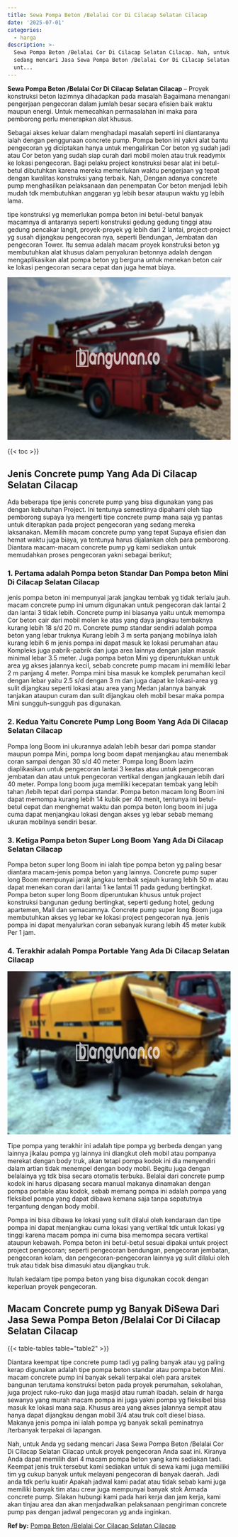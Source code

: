 ```yaml
---
title: Sewa Pompa Beton /Belalai Cor Di Cilacap Selatan Cilacap
date: '2025-07-01'
categories:
  - harga
description: >-
  Sewa Pompa Beton /Belalai Cor Di Cilacap Selatan Cilacap. Nah, untuk Anda yg
  sedang mencari Jasa Sewa Pompa Beton /Belalai Cor Di Cilacap Selatan Cilacap
  unt...
---
```


**Sewa Pompa Beton /Belalai Cor Di Cilacap Selatan Cilacap** – Proyek konstruksi beton lazimnya dihadapkan pada masalah Bagaimana menangani pengerjaan pengecoran dalam jumlah besar secara efisien baik waktu maupun energi. Untuk memecahkan permasalahan ini maka para pemborong perlu menerapkan alat khusus.

Sebagai akses keluar dalam menghadapi masalah seperti ini diantaranya ialah dengan penggunaan concrete pump. Pompa beton ini yakni alat bantu pengecoran yg diciptakan hanya untuk mengalirkan Cor beton yg sudah jadi atau Cor beton yang sudah siap curah dari mobil molen atau truk readymix ke lokasi pengecoran. Bagi pelaku project konstruksi besar alat ini betul-betul dibutuhkan karena mereka memerlukan waktu pengerjaan yg tepat dengan kwalitas konstruksi yang terbaik. Nah, Dengan adanya concrete pump menghasilkan pelaksanaan dan penempatan Cor beton menjadi lebih mudah tdk membutuhkan anggaran yg lebih besar ataupun waktu yg lebih lama.

tipe konstruksi yg memerlukan pompa beton ini betul-betul banyak macamnya di antaranya seperti konstruksi gedung gedung tinggi atau gedung pencakar langit, proyek-proyek yg lebih dari 2 lantai, project-project yg susah dijangkau pengecoran nya, seperti Bendungan, Jembatan dan pengecoran Tower. Itu semua adalah macam proyek konstruksi beton yg membutuhkan alat khusus dalam penyaluran betonnya adalah dengan mengaplikasikan alat pompa beton yg berguna untuk menekan beton cair ke lokasi pengecoran secara cepat dan juga hemat biaya.

![Sewa Pompa Beton /Belalai Cor Di Cilacap Selatan Cilacap](/images/sewa-concrete-pump-01.png)

{{< toc >}}

## Jenis Concrete pump Yang Ada Di Cilacap Selatan Cilacap

Ada beberapa tipe jenis concrete pump yang bisa digunakan yang pas dengan kebutuhan Project. Ini tentunya semestinya dipahami oleh tiap pemborong supaya iya mengerti tipe concrete pump mana saja yg pantas untuk diterapkan pada project pengecoran yang sedang mereka laksanakan. Memilih macam concrete pump yang tepat Supaya efisien dan hemat waktu juga biaya, ya tentunya harus dijalankan oleh para pemborong. Diantara macam-macam concrete pump yg kami sediakan untuk memudahkan proses pengecoran yakni sebagai berikut;

### 1\. Pertama adalah Pompa beton Standar Dan Pompa beton Mini Di Cilacap Selatan Cilacap

jenis pompa beton ini mempunyai jarak jangkau tembak yg tidak terlalu jauh. macam concrete pump ini umum digunakan untuk pengecoran dak lantai 2 dan lantai 3 tidak lebih. Concrete pump ini biasanya yaitu untuk memompa Cor beton cair dari mobil molen ke atas yang daya jangkau tembaknya kurang lebih 18 s/d 20 m. Concrete pump standar sendiri adalah pompa beton yang lebar truknya Kurang lebih 3 m serta panjang mobilnya ialah kurang lebih 6 m jenis pompa ini dapat masuk ke lokasi perumahan atau Kompleks juga pabrik-pabrik dan juga area lainnya dengan jalan masuk minimal lebar 3.5 meter. Juga pompa beton Mini yg diperuntukkan untuk area yg akses jalannya kecil, sebab concrete pump macam ini memiliki lebar 2 m panjang 4 meter. Pompa mini bisa masuk ke komplek perumahan kecil dengan lebar yaitu 2.5 s/d dengan 3 m dan juga dapat ke lokasi-area yg sulit dijangkau seperti lokasi atau area yang Medan jalannya banyak tanjakan ataupun curam dan sulit dijangkau oleh mobil besar maka pompa Mini sungguh-sungguh pas digunakan.

### 2\. Kedua Yaitu Concrete Pump Long Boom Yang Ada Di Cilacap Selatan Cilacap

Pompa long Boom ini ukurannya adalah lebih besar dari pompa standar maupun pompa Mini, pompa long boom dapat menjangkau atau menembak coran sampai dengan 30 s/d 40 meter. Pompa long Boom lazim diaplikasikan untuk pengecoran lantai 3 keatas atau untuk pengecoran jembatan dan atau untuk pengecoran vertikal dengan jangkauan lebih dari 40 meter. Pompa long boom juga memiliki kecepatan tembak yang lebih tahan /lebih tepat dari pompa standar. Pompa beton macam long Boom ini dapat memompa kurang lebih 14 kubik per 40 menit, tentunya ini betul-betul cepat dan menghemat waktu dan pompa beton long boom ini juga cuma dapat menjangkau lokasi dengan akses yg lebar sebab memang ukuran mobilnya sendiri besar.

### 3\. Ketiga Pompa beton Super Long Boom Yang Ada Di Cilacap Selatan Cilacap

Pompa beton super long Boom ini ialah tipe pompa beton yg paling besar diantara macam-jenis pompa beton yang lainnya. Concrete pump super long Boom mempunyai jarak jangkau tembak sejauh kurang lebih 50 m atau dapat menekan coran dari lantai 1 ke lantai 11 pada gedung bertingkat. Pompa beton super long Boom diperuntukan khusus untuk project konstruksi bangunan gedung bertingkat, seperti gedung hotel, gedung apartemen, Mall dan semacamnya. Concrete pump super long Boom juga membutuhkan akses yg lebar ke lokasi project pengecoran nya. jenis pompa ini dapat menyalurkan coran sebanyak kurang lebih 45 meter kubik Per 1 jam.

### 4\. Terakhir adalah Pompa Portable Yang Ada Di Cilacap Selatan Cilacap

![Sewa Pompa Beton /Belalai Cor Di Cilacap Selatan Cilacap](/images/sewa-concrete-pump-29.png)

Tipe pompa yang terakhir ini adalah tipe pompa yg berbeda dengan yang lainnya jikalau pompa yg lainnya ini diangkut oleh mobil atau pompanya merekat dengan body truk, akan tetapi pompa kodok ini dia menyendiri dalam artian tidak menempel dengan body mobil. Begitu juga dengan belalainya yg tdk bisa secara otomatis terbuka. Belalai dari concrete pump kodok ini harus dipasang secara manual makanya dinamakan dengan pompa portable atau kodok, sebab memang pompa ini adalah pompa yang fleksibel pompa yang dapat dibawa kemana saja tanpa sepatutnya tergantung dengan body mobil.

Pompa ini bisa dibawa ke lokasi yang sulit dilalui oleh kendaraan dan tipe pompa ini dapat menjangkau cuma lokasi yang vertikal tdk untuk lokasi yg tinggi karena macam pompa ini cuma bisa memompa secara vertikal ataupun kebawah. Pompa beton ini betul-betul sesuai dipakai untuk project project pengecoran; seperti pengecoran bendungan, pengecoran jembatan, pengecoran kolam, dan pengecoran-pengecoran lainnya yg sulit dilalui oleh truk atau tidak bisa dimasuki atau dijangkau truk.

Itulah kedalam tipe pompa beton yang bisa digunakan cocok dengan keperluan proyek pengecoran.

## Macam Concrete pump yg Banyak DiSewa Dari Jasa Sewa Pompa Beton /Belalai Cor Di Cilacap Selatan Cilacap

{{< table-tables table="table2" >}}

Diantara keempat tipe concrete pump tadi yg paling banyak atau yg paling kerap digunakan adalah tipe pompa beton standar atau pompa beton Mini. macam concrete pump ini banyak sekali terpakai oleh para arsitek bangunan terutama konstruksi beton pada proyek perumahan, sekolahan, juga project ruko-ruko dan juga masjid atau rumah ibadah. selain dr harga sewanya yang murah macam pompa ini juga yakni pompa yg fleksibel bisa masuk ke lokasi mana saja. Khusus area yang akses jalannya sempit atau hanya dapat dijangkau dengan mobil 3/4 atau truk colt diesel biasa. Makanya jenis pompa ini ialah pompa yg banyak sekali peminatnya /terbanyak terpakai di lapangan.

Nah, untuk Anda yg sedang mencari Jasa Sewa Pompa Beton /Belalai Cor Di Cilacap Selatan Cilacap untuk proyek pengecoran Anda saat ini. Kiranya Anda dapat memilih dari 4 macam pompa beton yang kami sediakan tadi. Keempat jenis truk tersebut kami sediakan untuk di sewa kami juga memiliki tim yg cukup banyak untuk melayani pengecoran di banyak daerah. Jadi anda tdk perlu kuatir Apakah jadwal kami padat atau tidak sebab kami juga memiliki banyak tim atau crew juga mempunyai banyak stok Armada concrete pump. Silakan hubungi kami pada hari kerja dan jam kerja, kami akan tinjau area dan akan menjadwalkan pelaksanaan pengiriman concrete pump pas dengan jadwal pengecoran yg anda inginkan.

**Ref by:** [Pompa Beton /Belalai Cor Cilacap Selatan Cilacap](https://id.wikipedia.org/wiki/Pompa)

